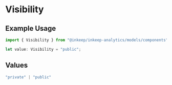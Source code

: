 # Visibility

## Example Usage

```typescript
import { Visibility } from "@inkeep/inkeep-analytics/models/components";

let value: Visibility = "public";
```

## Values

```typescript
"private" | "public"
```